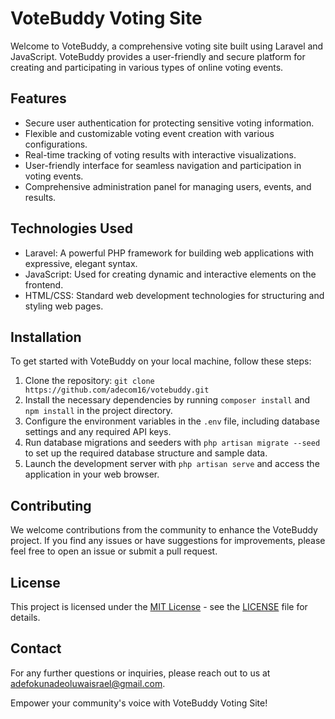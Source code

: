 # VoteBuddy Voting Site

Welcome to VoteBuddy, a comprehensive voting site built using Laravel and JavaScript. VoteBuddy provides a user-friendly and secure platform for creating and participating in various types of online voting events.

## Features

- Secure user authentication for protecting sensitive voting information.
- Flexible and customizable voting event creation with various configurations.
- Real-time tracking of voting results with interactive visualizations.
- User-friendly interface for seamless navigation and participation in voting events.
- Comprehensive administration panel for managing users, events, and results.

## Technologies Used

- Laravel: A powerful PHP framework for building web applications with expressive, elegant syntax.
- JavaScript: Used for creating dynamic and interactive elements on the frontend.
- HTML/CSS: Standard web development technologies for structuring and styling web pages.

## Installation

To get started with VoteBuddy on your local machine, follow these steps:

1. Clone the repository: `git clone https://github.com/adecom16/votebuddy.git`
2. Install the necessary dependencies by running `composer install` and `npm install` in the project directory.
3. Configure the environment variables in the `.env` file, including database settings and any required API keys.
4. Run database migrations and seeders with `php artisan migrate --seed` to set up the required database structure and sample data.
5. Launch the development server with `php artisan serve` and access the application in your web browser.

## Contributing

We welcome contributions from the community to enhance the VoteBuddy project. If you find any issues or have suggestions for improvements, please feel free to open an issue or submit a pull request.

## License

This project is licensed under the [MIT License](https://opensource.org/licenses/MIT) - see the [LICENSE](LICENSE) file for details.

## Contact

For any further questions or inquiries, please reach out to us at [adefokunadeoluwaisrael@gmail.com](mailto:adefokunadeoluwaisrael@gmail.com).

Empower your community's voice with VoteBuddy Voting Site!
